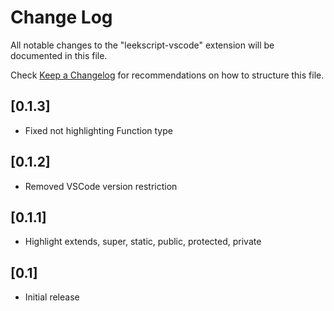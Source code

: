 # Change Log

All notable changes to the "leekscript-vscode" extension will be documented in this file.

Check [Keep a Changelog](http://keepachangelog.com/) for recommendations on how to structure this file.

## [0.1.3]

- Fixed not highlighting Function type

## [0.1.2]

- Removed VSCode version restriction

## [0.1.1]

- Highlight extends, super, static, public, protected, private

## [0.1]

- Initial release